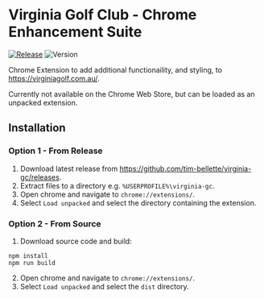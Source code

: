 # Virginia Golf Club - Chrome Enhancement Suite

[![Release](https://github.com/tim-bellette/virginia-gc/workflows/Release/badge.svg)](https://github.com/tim-bellette/virginia-gc/actions/workflows/release.yml) ![Version](https://img.shields.io/github/manifest-json/v/tim-bellette/virginia-gc?filename=public%2Fmanifest.json)

Chrome Extension to add additional functionaility, and styling, to https://virginiagolf.com.au/.

Currently not available on the Chrome Web Store, but can be loaded as an unpacked extension.

## Installation

### Option 1 - From Release

1. Download latest release from https://github.com/tim-bellette/virginia-gc/releases.
2. Extract files to a directory e.g. `%USERPROFILE%\virginia-gc`.
3. Open chrome and navigate to `chrome://extensions/`.
4. Select `Load unpacked` and select the directory containing the extension.

### Option 2 - From Source

1. Download source code and build:
```shell
npm install
npm run build
```
2. Open chrome and navigate to `chrome://extensions/`.
3. Select `Load unpacked` and select the `dist` directory.
